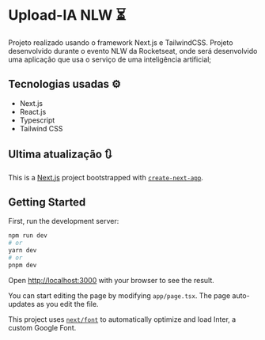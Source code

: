 
# Upload-IA NLW ⏳
Projeto realizado usando o framework Next.js e TailwindCSS. Projeto desenvolvido durante o evento NLW da Rocketseat, onde será desenvolvido uma aplicação que usa o serviço de uma inteligência artificial;

<!-- Possuindo também os projetos de <a href='https://github.com/RafaelMatos/NLW_Timeline_back'>Back</a> e <a href='https://github.com/RafaelMatos/NLW_Timeline_back'>Mobile</a>; -->

<!-- <img src='public/screenshots/tela.gif' alt='git da tela da aplicação Timeline NLW'> -->

## Tecnologias usadas ⚙
  - Next.js
  - React.js
  - Typescript
  - Tailwind CSS
  <!-- - Axios
  - Lucide React -->
  

## Ultima atualização 🔃
<!-- - Arquivo README
- Ajustes de margin -->



This is a [Next.js](https://nextjs.org/) project bootstrapped with [`create-next-app`](https://github.com/vercel/next.js/tree/canary/packages/create-next-app).

## Getting Started

First, run the development server:

```bash
npm run dev
# or
yarn dev
# or
pnpm dev
```



Open [http://localhost:3000](http://localhost:3000) with your browser to see the result.

You can start editing the page by modifying `app/page.tsx`. The page auto-updates as you edit the file.

This project uses [`next/font`](https://nextjs.org/docs/basic-features/font-optimization) to automatically optimize and load Inter, a custom Google Font.
<!-- ## Learn More

To learn more about Next.js, take a look at the following resources:

- [Next.js Documentation](https://nextjs.org/docs) - learn about Next.js features and API.
- [Learn Next.js](https://nextjs.org/learn) - an interactive Next.js tutorial.

You can check out [the Next.js GitHub repository](https://github.com/vercel/next.js/) - your feedback and contributions are welcome! -->

<!-- ## Deploy on Vercel

The easiest way to deploy your Next.js app is to use the [Vercel Platform](https://vercel.com/new?utm_medium=default-template&filter=next.js&utm_source=create-next-app&utm_campaign=create-next-app-readme) from the creators of Next.js.

Check out our [Next.js deployment documentation](https://nextjs.org/docs/deployment) for more details. -->
